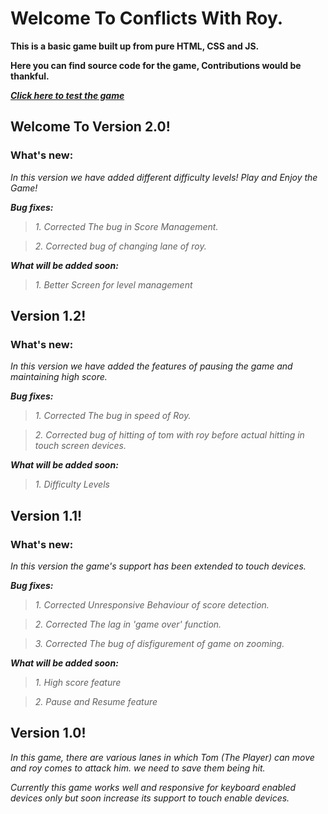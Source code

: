 # Welcome To Conflicts With Roy.
**This is a basic game built up from pure HTML, CSS and JS.**

**Here you can find source code for the game, Contributions would be thankful.**

***[Click here to test the game](https://RsbhThakur.Github.io/CWR)***

## **Welcome To Version 2.0!**

### What's new:
_In this version we have added different difficulty levels! Play and Enjoy the Game!_

***Bug fixes:***
> _1. Corrected The bug in Score Management._

> _2. Corrected bug of changing lane of roy._

***What will be added soon:***
> _1. Better Screen for level management_

## **Version 1.2!**

### What's new:
_In this version we have added the features of pausing the game and maintaining high score._

***Bug fixes:***
> _1. Corrected The bug in speed of Roy._

> _2. Corrected bug of hitting of tom with roy before actual hitting in touch screen devices._

***What will be added soon:***
> _1. Difficulty Levels_

## **Version 1.1!**

### What's new:
_In this version the game's support has been extended to touch devices._

***Bug fixes:***
> _1. Corrected Unresponsive Behaviour of score detection._

> _2. Corrected The lag in 'game over' function._

> _3. Corrected The bug of disfigurement of game on zooming._

***What will be added soon:***
> _1. High score feature_

> _2. Pause and Resume feature_


## **Version 1.0!**
_In this game, there are various lanes in which Tom (The Player) can move and roy comes to attack him. we need to save them being hit._

_Currently this game works well and responsive for keyboard enabled devices only but soon increase its support to touch enable devices._
